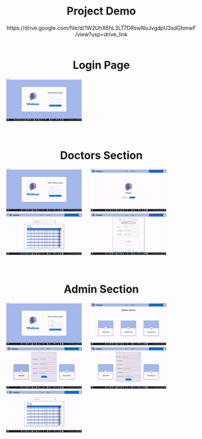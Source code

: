 <div align="center">
<h1>Project Demo</h1>
https://drive.google.com/file/d/1W2UhX6hL3LT7DRswNuJvgdpU3sdGhmwF/view?usp=drive_link</div>

<br>

<div align="center">
<h1>Login Page</h1>
</div>

<p float="left">
 <img src="UI Images/Login_Screen.png" alt="Feature 1" width="200"/>
  &nbsp;&nbsp;&nbsp;&nbsp;
</p>

<br>
<div align="center">
  <h1>Doctors Section</h1>
</div>

<p float="left">
   <img src="UI Images/Login_As_Doctor.png" alt="Feature 1" width="200"/>
    &nbsp;&nbsp;&nbsp;&nbsp;
   <img src="UI Images/Doctor's_Home_Screen.png" alt="Feature 2" width="200"/>
    &nbsp;&nbsp;&nbsp;&nbsp;
   <img src="UI Images/View_Paitent_Record.png" alt="Feature 2" width="200"/>
     &nbsp;&nbsp;&nbsp;&nbsp;
   <img src="UI Images/Insert_New_Patient.png" alt="Feature 2" width="200"/>
</p>

<br>

<div align="center">
  <h1>Admin Section</h1>
</div>

<p float="left">
   <img src="UI Images/Login_As_Admin.png" alt="Feature 1" width="200"/>
    &nbsp;&nbsp;&nbsp;&nbsp;
   <img src="UI Images/Admin_Home_Screen.png" alt="Feature 2" width="200"/>
    &nbsp;&nbsp;&nbsp;&nbsp;
   <img src="UI Images/Admin_add_staff.png" alt="Feature 2" width="200"/>
    &nbsp;&nbsp;&nbsp;&nbsp;
   <img src="UI Images/Admin_Update_staff.png" alt="Feature 2" width="200"/>
    &nbsp;&nbsp;&nbsp;&nbsp;
   <img src="UI Images/View_Paitent_Record.png" alt="Feature 2" width="200"/>
</p>

<br>

[//]: # (<div align="center">)

[//]: # (  <h1>Aggregate Multiple Emotion Data Into Probability</h1>)

[//]: # (</div>)

[//]: # (<p float="left">)

[//]: # (   <img src="ui_images/aggregate_data_1.jpg" alt="Feature 1" width="200"/>)

[//]: # (    &nbsp;&nbsp;&nbsp;&nbsp;)

[//]: # (   <img src="ui_images/aggregate_data_2.jpg" alt="Feature 2" width="200"/>)

[//]: # ()
[//]: # (</p>)